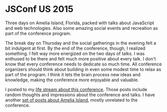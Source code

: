 # JSConf US 2015

Three days on Amelia Island, Florida, packed with talks about JavaScript and web technologies. Also some amazing social events and recreation as part of the conference program.

The break day on Thursday and the social gatherings in the evening felt a bit indulgent at first. By the end of the conference, though, I realized something. I felt way more energized on the two days of talks. I was enthused to be there and felt much more positive about every talk. I don't know that every conference needs to dedicate so much time. All conference organizers should think about building in even some modest time to relax as part of the program. I think it lets the brain process new ideas and knowledge, making the conference more enjoyable and valuable.

I posted to my [life stream about this conference](https://thecommandline.net/tag/jsconf-2015). Those posts include random thoughts and impressions about the conference and talks. I have another [set of posts about Amelia Island](http://peculiarcharacter.com/tag/amelia-island-2015), mostly unrelated to the conference.
